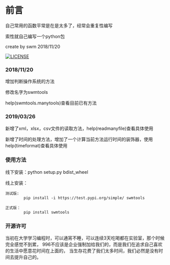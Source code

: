 # 前言
  自己常用的函数平常是在是太多了，经常会重复性编写
  
  索性就自己编写一个python包
  
  create by swm 2018/11/20
  
[![LICENSE](https://img.shields.io/badge/license-Anti%20996-blue.svg)](https://github.com/996icu/996.ICU/blob/master/LICENSE)
  
### 2018/11/20
增加判断操作系统的方法

修改名字为swmtools

help(swmtools.manytools)查看目前已有方法

### 2019/03/26
新增了xml，xlsx，csv文件的读取方法，help(readmanyfile)查看具体使用

新增了时间的处理方法，增加了一个计算当前方法运行时间的装饰器，使用help(timeformat)查看具体使用



### 使用方法
线下安装：python setup.py bdist_wheel

线上安装：

    测试版:
            pip install -i https://test.pypi.org/simple/ swmtools
         
    正式版：
            pip install swmtools

### 开源许可
当初在大学学习编程时，可以通宵不睡，可以连续3天吃喝都在实验室，那个时候完全感觉不到累，
996不应该是企业强制加给我们的，而是我们在追求自己喜欢的生活中愿意花时间在上面的，
当生存花费了我们太多时间，我们必然是没有时间去提升自己的。
